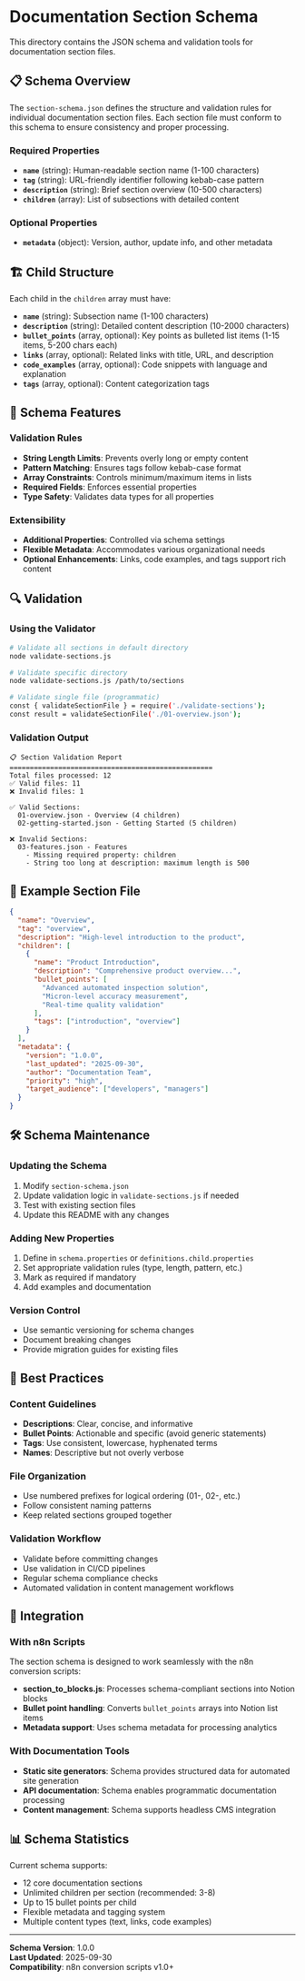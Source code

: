 # Documentation Section Schema

This directory contains the JSON schema and validation tools for documentation section files.

## 📋 Schema Overview

The `section-schema.json` defines the structure and validation rules for individual documentation section files. Each section file must conform to this schema to ensure consistency and proper processing.

### Required Properties

- **`name`** (string): Human-readable section name (1-100 characters)
- **`tag`** (string): URL-friendly identifier following kebab-case pattern
- **`description`** (string): Brief section overview (10-500 characters)
- **`children`** (array): List of subsections with detailed content

### Optional Properties

- **`metadata`** (object): Version, author, update info, and other metadata

## 🏗️ Child Structure

Each child in the `children` array must have:

- **`name`** (string): Subsection name (1-100 characters)
- **`description`** (string): Detailed content description (10-2000 characters)
- **`bullet_points`** (array, optional): Key points as bulleted list items (1-15 items, 5-200 chars each)
- **`links`** (array, optional): Related links with title, URL, and description
- **`code_examples`** (array, optional): Code snippets with language and explanation
- **`tags`** (array, optional): Content categorization tags

## 🎯 Schema Features

### Validation Rules
- **String Length Limits**: Prevents overly long or empty content
- **Pattern Matching**: Ensures tags follow kebab-case format
- **Array Constraints**: Controls minimum/maximum items in lists
- **Required Fields**: Enforces essential properties
- **Type Safety**: Validates data types for all properties

### Extensibility
- **Additional Properties**: Controlled via schema settings
- **Flexible Metadata**: Accommodates various organizational needs
- **Optional Enhancements**: Links, code examples, and tags support rich content

## 🔍 Validation

### Using the Validator

```bash
# Validate all sections in default directory
node validate-sections.js

# Validate specific directory
node validate-sections.js /path/to/sections

# Validate single file (programmatic)
const { validateSectionFile } = require('./validate-sections');
const result = validateSectionFile('./01-overview.json');
```

### Validation Output

```
📋 Section Validation Report
==================================================
Total files processed: 12
✅ Valid files: 11
❌ Invalid files: 1

✅ Valid Sections:
  01-overview.json - Overview (4 children)
  02-getting-started.json - Getting Started (5 children)
  
❌ Invalid Sections:
  03-features.json - Features
    - Missing required property: children
    - String too long at description: maximum length is 500
```

## 📝 Example Section File

```json
{
  "name": "Overview",
  "tag": "overview",
  "description": "High-level introduction to the product",
  "children": [
    {
      "name": "Product Introduction",
      "description": "Comprehensive product overview...",
      "bullet_points": [
        "Advanced automated inspection solution",
        "Micron-level accuracy measurement",
        "Real-time quality validation"
      ],
      "tags": ["introduction", "overview"]
    }
  ],
  "metadata": {
    "version": "1.0.0",
    "last_updated": "2025-09-30",
    "author": "Documentation Team",
    "priority": "high",
    "target_audience": ["developers", "managers"]
  }
}
```

## 🛠️ Schema Maintenance

### Updating the Schema
1. Modify `section-schema.json`
2. Update validation logic in `validate-sections.js` if needed
3. Test with existing section files
4. Update this README with any changes

### Adding New Properties
1. Define in `schema.properties` or `definitions.child.properties`
2. Set appropriate validation rules (type, length, pattern, etc.)
3. Mark as required if mandatory
4. Add examples and documentation

### Version Control
- Use semantic versioning for schema changes
- Document breaking changes
- Provide migration guides for existing files

## 🎨 Best Practices

### Content Guidelines
- **Descriptions**: Clear, concise, and informative
- **Bullet Points**: Actionable and specific (avoid generic statements)
- **Tags**: Use consistent, lowercase, hyphenated terms
- **Names**: Descriptive but not overly verbose

### File Organization
- Use numbered prefixes for logical ordering (01-, 02-, etc.)
- Follow consistent naming patterns
- Keep related sections grouped together

### Validation Workflow
- Validate before committing changes
- Use validation in CI/CD pipelines
- Regular schema compliance checks
- Automated validation in content management workflows

## 🔗 Integration

### With n8n Scripts
The section schema is designed to work seamlessly with the n8n conversion scripts:

- **section_to_blocks.js**: Processes schema-compliant sections into Notion blocks
- **Bullet point handling**: Converts `bullet_points` arrays into Notion list items
- **Metadata support**: Uses schema metadata for processing analytics

### With Documentation Tools
- **Static site generators**: Schema provides structured data for automated site generation
- **API documentation**: Schema enables programmatic documentation processing
- **Content management**: Schema supports headless CMS integration

## 📊 Schema Statistics

Current schema supports:
- 12 core documentation sections
- Unlimited children per section (recommended: 3-8)
- Up to 15 bullet points per child
- Flexible metadata and tagging system
- Multiple content types (text, links, code examples)

---

**Schema Version**: 1.0.0  
**Last Updated**: 2025-09-30  
**Compatibility**: n8n conversion scripts v1.0+